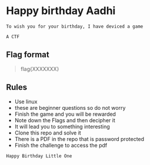 # Happy birthday Aadhi

```
To wish you for your birthday, I have deviced a game

A CTF
```

## Flag format
> flag{XXXXXXX}

## Rules
- Use linux
- these are beginner questions so do not worry
- Finish the game and you will be rewarded
- Note down the Flags and then decipher it
- It will lead you to something interesting
- Clone this repo and solve it
- There is a PDF in the repo that is password protected
- Finish the challenge to access the pdf

```
Happy Birthday Little One
```
